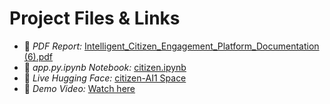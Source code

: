 # Project Files & Links

- 📄 *PDF Report:* [Intelligent_Citizen_Engagement_Platform_Documentation (6).pdf](Intelligent_Citizen_Engagement_Platform_Documentation.pdf)
- 📓 *app.py.ipynb Notebook:* [citizen.ipynb](citizen.ipynb)
- 🤖 *Live Hugging Face:* [citizen-AI1 Space](https://huggingface.co/spaces/23ucs529/intelligent_citizen)
- 🎥 *Demo Video:* [Watch here](https://drive.google.com/file/d/1bGNdy3eYVAOE4iEzrUKFFJgmllpR2ez-/view?usp=drivesdk)
